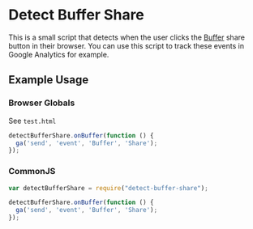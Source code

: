 # Detect Buffer Share

This is a small script that detects when the user clicks the
[Buffer](http://buffer.com) share button in their browser. You can use this
script to track these events in Google Analytics for example.

## Example Usage

### Browser Globals

See `test.html`

```js
detectBufferShare.onBuffer(function () {
  ga('send', 'event', 'Buffer', 'Share');
});
```

### CommonJS

```js
var detectBufferShare = require("detect-buffer-share");

detectBufferShare.onBuffer(function () {
  ga('send', 'event', 'Buffer', 'Share');
});
```
